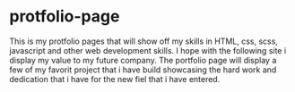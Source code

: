 # protfolio-page
 This is my protfolio pages that will show off my skills in HTML, css, scss, javascript  and other web development skills.
 I hope with the following site i display my value to my future company. 
 The portfolio page will display a few of my favorit project that i have build showcasing the hard work and dedication that i have for the new fiel that i have entered.
